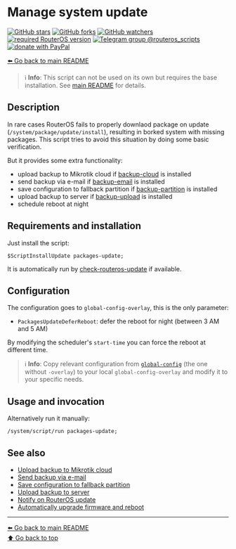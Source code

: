 Manage system update
====================

[![GitHub stars](https://img.shields.io/github/stars/eworm-de/routeros-scripts?logo=GitHub&style=flat&color=red)](https://github.com/eworm-de/routeros-scripts/stargazers)
[![GitHub forks](https://img.shields.io/github/forks/eworm-de/routeros-scripts?logo=GitHub&style=flat&color=green)](https://github.com/eworm-de/routeros-scripts/network)
[![GitHub watchers](https://img.shields.io/github/watchers/eworm-de/routeros-scripts?logo=GitHub&style=flat&color=blue)](https://github.com/eworm-de/routeros-scripts/watchers)
[![required RouterOS version](https://img.shields.io/badge/RouterOS-7.15-yellow?style=flat)](https://mikrotik.com/download/changelogs/)
[![Telegram group @routeros_scripts](https://img.shields.io/badge/Telegram-%40routeros__scripts-%2326A5E4?logo=telegram&style=flat)](https://t.me/routeros_scripts)
[![donate with PayPal](https://img.shields.io/badge/Like_it%3F-Donate!-orange?logo=githubsponsors&logoColor=orange&style=flat)](https://www.paypal.com/cgi-bin/webscr?cmd=_s-xclick&hosted_button_id=A4ZXBD6YS2W8J)

[⬅️ Go back to main README](../README.md)

> ℹ️ **Info**: This script can not be used on its own but requires the base
> installation. See [main README](../README.md) for details.

Description
-----------

In rare cases RouterOS fails to properly downlaod package on update
(`/system/package/update/install`), resulting in borked system with missing
packages. This script tries to avoid this situation by doing some basic
verification.

But it provides some extra functionality:

* upload backup to Mikrotik cloud if [backup-cloud](backup-cloud.md) is
  installed
* send backup via e-mail if [backup-email](backup-email.md) is installed
* save configuration to fallback partition if
  [backup-partition](backup-partition.md) is installed
* upload backup to server if [backup-upload](backup-upload.md) is installed
* schedule reboot at night

Requirements and installation
-----------------------------

Just install the script:

    $ScriptInstallUpdate packages-update;

It is automatically run by [check-routeros-update](check-routeros-update.md)
if available.

Configuration
-------------

The configuration goes to `global-config-overlay`, this is the only parameter:

* `PackagesUpdateDeferReboot`: defer the reboot for night (between 3 AM
  and 5 AM)

By modifying the scheduler's `start-time` you can force the reboot at
different time.

> ℹ️ **Info**: Copy relevant configuration from
> [`global-config`](../global-config.rsc) (the one without `-overlay`) to
> your local `global-config-overlay` and modify it to your specific needs.

Usage and invocation
--------------------

Alternatively run it manually:

    /system/script/run packages-update;

See also
--------

* [Upload backup to Mikrotik cloud](backup-cloud.md)
* [Send backup via e-mail](backup-email.md)
* [Save configuration to fallback partition](backup-partition.md)
* [Upload backup to server](backup-upload.md)
* [Notify on RouterOS update](check-routeros-update.md)
* [Automatically upgrade firmware and reboot](firmware-upgrade-reboot.md)

---
[⬅️ Go back to main README](../README.md)  
[⬆️ Go back to top](#top)
